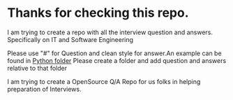 # Thanks for checking this repo. 

I am trying to create a repo with all the interview question and answers. Specifically on IT and Software Engineering

Please use "#" for Question and clean style for answer.An example can be found in [Python folder](https://github.com/RaviKarrii/Awesome-interview-preparation/blob/main/Python/Basic%20Questions.md)
Please create a folder and add question and answers relative to that folder


I am trying to create a OpenSource Q/A Repo for us folks in helping preparation of Interviews.